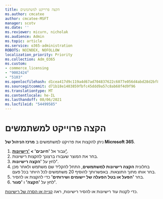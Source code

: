 ```yaml
---
title: הקצה פרוייקט למשתמשים
ms.author: cmcatee
author: cmcatee-MSFT
manager: scotv
ms.date: ''
ms.reviewer: micurn, nicholak
ms.audience: Admin
ms.topic: article
ms.service: o365-administration
ROBOTS: NOINDEX, NOFOLLOW
localization_priority: Priority
ms.collection: Adm_O365
ms.custom:
- commerce_licensing
- "9002424"
- "5103"
ms.openlocfilehash: d1cea417d9c119a4d67ad704837622c6077e056d4abd28d2bf89e71f4edefee1
ms.sourcegitcommit: d71b18e1403859fbfc45ddd9a57c8ab68f4d9f96
ms.translationtype: MT
ms.contentlocale: he-IL
ms.lasthandoff: 08/06/2021
ms.locfileid: "54499585"
---
```

# <a name="assign-project-to-users"></a>הקצה פרוייקט למשתמשים

ניתן להקצות את פרויקט למשתמשים ב **מרכז הניהול של Microsoft 365**.

1. עבור אל **'חיובים' > ['רישיונות'](https://go.microsoft.com/fwlink/p/?linkid=842264)**.
2. בחר את המוצר שעבורו ברצונך להקצות רישיונות.
3. לחץ על **'הקצה רישיונות'**.
4. בחלונית **הקצה רישיונות למשתמשים**, התחל להקליד שם משתמש ולאחר מכן בחר אותו מתוך התוצאות. באפשרותך להוסיף 20 משתמשים לכל היותר בכל פעם.
5. בחר **'הפעל או בטל הפעלה של יישומים ושירותים'** כדי להקצות או להסיר.
6. לחץ על **'הקצה'** ו **'סגור'**.

כדי לקנות עוד רישיונות או להסיר רישיונות, ראה [קנייה או הסרה של רישיונות](/microsoft-365/commerce/licenses/buy-licenses#buy-or-remove-licenses-for-your-business-subscription).
